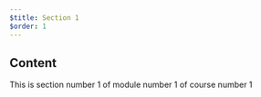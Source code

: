 ```yaml
---
$title: Section 1
$order: 1
---
```


## Content

This is section number 1 of module number 1 of course number 1
